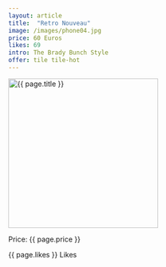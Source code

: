 ```yaml
---
layout: article
title:  "Retro Nouveau"
image: /images/phone04.jpg
price: 60 Euros
likes: 69
intro: The Brady Bunch Style
offer: tile tile-hot
---
```


<img src="{{ page.image }}" alt="{{ page.title }}" height="300" width="300">
<p class="price">Price: {{ page.price }}</p>
<span class="fui-heart"> {{ page.likes }} Likes</span>


    
